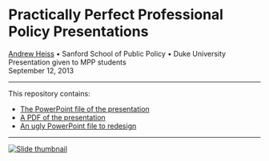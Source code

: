 # Practically Perfect Professional Policy Presentations

[Andrew Heiss](https://www.andrewheiss.com/) • Sanford School of Public Policy • Duke University  
Presentation given to MPP students  
September 12, 2013

---

This repository contains:

- [The PowerPoint file of the presentation](presentation/Practically%20Perfect%20Professional%20Policy%20Presentations.pptx)
- [A PDF of the presentation](presentation/Practically%20Perfect%20Professional%20Policy%20Presentations.pdf)
- [An ugly PowerPoint file to redesign](files/FixMe.pptx)

---

[![Slide thumbnail](img/slides-thumb.png)](presentation/Practically%20Perfect%20Professional%20Policy%20Presentations.pdf)
